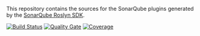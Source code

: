 This repository contains the sources for the SonarQube plugins generated by the [SonarQube Roslyn SDK](https://github.com/SonarSource-VisualStudio/sonarqube-roslyn-sdk).

[![Build Status](https://travis-ci.org/SonarSource/sonarqube-roslyn-sdk-template-plugin.svg?branch=master)](https://travis-ci.org/SonarSource/sonarqube-roslyn-sdk-template-plugin) [![Quality Gate](https://next.sonarqube.com/sonarqube/api/project_badges/measure?project=org.sonarsource.roslynsdk%3Asonar-roslyn-sdk-template-plugin&metric=alert_status)](https://next.sonarqube.com/sonarqube/dashboard?id=org.sonarsource.roslynsdk%3Asonar-roslyn-sdk-template-plugin) [![Coverage](https://next.sonarqube.com/sonarqube/api/project_badges/measure?project=org.sonarsource.roslynsdk%3Asonar-roslyn-sdk-template-plugin&metric=coverage)](https://next.sonarqube.com/sonarqube/component_measures?id=org.sonarsource.roslynsdk%3Asonar-roslyn-sdk-template-plugin&metric=coverage)
